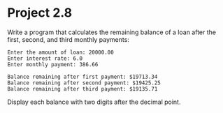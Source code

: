 # Project 2.8

Write a program that calculates the remaining balance of a loan after the
first, second, and third monthly payments:

```text
Enter the amount of loan: 20000.00
Enter interest rate: 6.0
Enter monthly payment: 386.66

Balance remaining after first payment: $19713.34
Balance remaining after second payment: $19425.25
Balance remaining after third payment: $19135.71
```

Display each balance with two digits after the decimal point.


